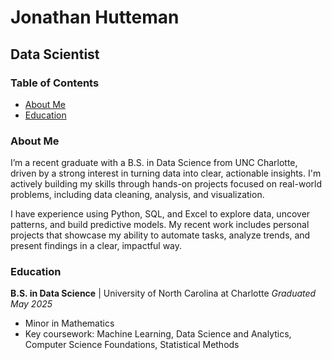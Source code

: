 # Jonathan Hutteman
## Data Scientist

### Table of Contents
- [About Me](#about-me)
- [Education](#education)


### About Me

I’m a recent graduate with a B.S. in Data Science from UNC Charlotte, driven by a strong interest in turning data into clear, actionable insights. I'm actively building my skills through hands-on projects focused on real-world problems, including data cleaning, analysis, and visualization.

I have experience using Python, SQL, and Excel to explore data, uncover patterns, and build predictive models. My recent work includes personal projects that showcase my ability to automate tasks, analyze trends, and present findings in a clear, impactful way.

### Education

**B.S. in Data Science** | University of North Carolina at Charlotte
*Graduated May 2025*
- Minor in Mathematics
- Key coursework: Machine Learning, Data Science and Analytics, Computer Science Foundations, Statistical Methods
